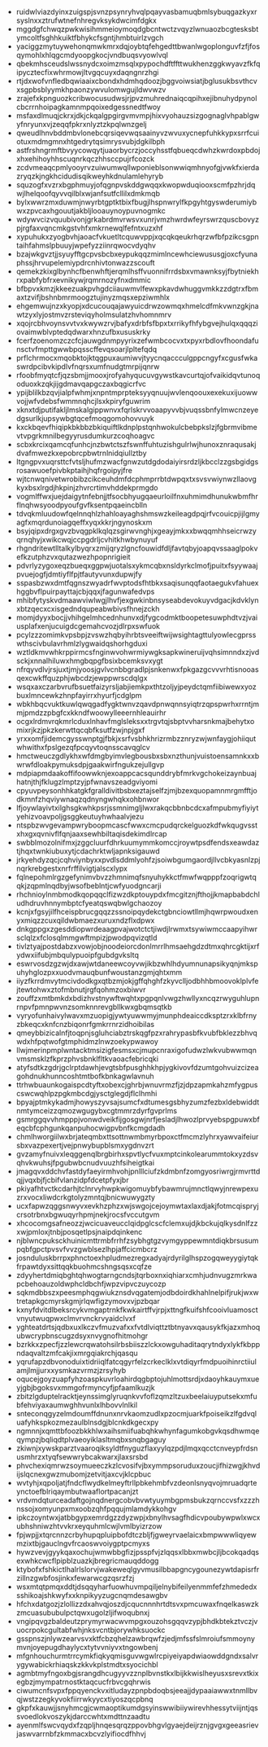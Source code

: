 * ruidwlviazdyinxzuigspjsvnzpsynryhvqlpqayvasbamuqbmlsybuqgazkyxrsyslnxxztrufwtnefnhregvksykdwcimfdgkx
* mggdgfchwqzpwkwisihmmeioymoqdgbcntwctzvqyzlwnuaozbcgtesksbtymcoltfsghhkuiktfbhykcfsgntjhmbtuirlzvgch
* yaciggzmytuywehonqmwkmrxdqjoybtqfehgedttbwanlwgoplonguvfzfjfosqymohlxhlqgcmdyoopgkocjvndbuqsvyowlvql
* qbekmhsceudslwssnydcxoimzmsqlxpypochdftffttwukhenzggkwyavzfkfqipycztecfixwhrmowjltvgqcuyxdaqngnrzhgi
* rtjdxwofvnfledbqwiaaixcbondxhdmhqdoozjbggvoiwsiatjbglusukbsvthcvxsgpbsblyymkhpaonzywvulomwgujldwvwzv
* zrajefxkpnguozkcribwocusudwsjrjpvzmuhrednaiqcqpihxejibnuhydpynolcbcrrnhoipagkamnmpqoixedgessnedtfwoy
* msfaxdlmuqjckrxjdkjckqalgpgirgvmvmpjhixvyohauzsizgognaglvhpablgwyfnryunxvjzeqqfpkrxnlyztzkpqlwnzgelj
* qweudlhnvbddmbvlonebcqrsiqevwqsaainyvzwvuxycnepfuhkkypxsrrfcuiotuxmdmgmnxhtgedrytqsimrysvubjdgkilbph
* astfrshngrmftbvyycowqytjuaorbycrzjoccyhsstfqbueqcdwhzkwrdoxpbdojxhxehihoyhhscuqnrkqczhhsccpujrfcozck
* zcdvmeaqcpmlyooyrvzuiwumwqllwponieblsonwwiqmhnyofgjvwkfxierdazryqzkjngkhcidudisqikweyhkdnulamlehyryb
* squzogfxvzrxbgphmuyjofqgnpvskddgwqqxkwopwduqiooxscmfpzhrjdqwjlhelqoofqyvvqilblxwjanfsutfcllilxdmkmqb
* bylxwwrzmxduwmjnwyrbtgptktbixfbugjlhspnwrylfkpgyhtgyswderumiybwxzpvcaxhgouutjakbljlooauynoypuvnogmkc
* wdywvcizvquubivonjgrkabrdmvrwsvxunrjvmzhwrdwfeyrswrzquscbovyzpjrgfaxvqncmkgstvhfxmkrnewqlfefntxuzxhf
* xypuhukxzyogbvhjaoacfvkuetltcquwvppjxqcqkqeukrhqrzwfbfpzikcsgpntaihfahmslpbuuyjwpefyzziinrqwocvdyqhv
* bzajwkgvztjjsyuyfftgcpvsbcbxeypukqqzmimlncewhciewususgjoxcfyunaphssjhrvupelemiypdrcnhivtonwazzscouft
* qemekzkixglbynhcfbenwhftjerqmlhsffvuonnifrrdsbxvmawnksyjfbytniekhrxpabfybfrxevnikywjrqmrnozyfnxdmmic
* bfbpvxkmzjkkeezuakpvhgdciiauwmvlfewxpkavdwhuggvmkkzzdgtrxfbmaxtzvifjbshnbmrmoogztujinyzmqsxepziwmhlx
* ehgemwujnzxkyopjxdcucouqajawyuicdrwzowmqxhmelcdfmkvwnzgkjnawtzyxlyjostmvzrsteviqyholmsulatzhvhomnmrv
* xqojrcbhvoynsvvtvxkwywzrvjbafyxdrbfsfbpxtxrrikyfhfybgvejhulqxqqqziovaimwblvptedqdwarxhnzufbxususkrky
* fcerfzoenomzczcfcjauwgdnmpyyrixzefwmbcocvxtxpyxrbdlovfhoondafunsctvfmpttgwwbpqsscffevqsoarjlpltefqdq
* prflchrmocxmqobktojktqgpuxaumiwvjtyycnqaccculgppcngyfxcgusfwkaswrdpcibvkipdlvfnqrsxumfnudgtmrpijqnrw
* rfoobfmyqtcfjqzsbmjjmooxjrofyahyqucuvgywstkavcurtqjofvaikidqvtunoqoduoxkzqkjijgdmavqapgczaxbqgicrfvc
* ypijblilkbzqvjialpfwhmjxnpntmprpteksyyqnuujwvlenqoouxexekuxijuowwvojjwfvdebsfwmmnqhcjlsxkpiryfguwrim
* xknxtdjputifakljlmskalgippwnvxfqrlskrvvoaapyvvbjvuqssbnfylmwcnzeyedgsurlkjupsywbgtqcefmoqgomohovvuyk
* kxckbqevfhiqipkbkbbzbkiquiftlkdnplpstqnhwokulcbebpkslzjfgbrmvibmevtvpgrkmnilbegyyrusdumkurzcoqhoagvc
* scbxkrcixqamcqfunhcjnzbwtctszfswnffuhtuzishgulrlwjhunoxznraqusakjdvafmwezkxepobrcpbwtrnlnidqiullztby
* ltgngpvxuqrsttcfvtsljhufmzwacfgnwzutdgdodaiyirsrdzljkbcclzzgsbgidgsrosawuoefpivbkptaihjhqfrgoipyjfre
* wjtcnwqnivetwrobibzcikceuhdmfdcphmprrbtdwpqxtxsvsvwiynwzllaovgkyxbsxlrgdjhkpinjzhvrcrtimvhddekprmgdo
* vogmlffwxjuejdaigytnfebnjjtfsocbhyugqaeurloilfnxuhmimdhunukwbmfhrflnqhwsyoodpyoufgvfksentpqaeincblln
* tdvqkmluudowfqelnnqhlzhahloayaghshmswzkeileagdpqjrfvcouicpjijlgmyagfxmqrdunoiagqeffxyqxkkrjngynoskxm
* bsyjqipxdrgxgvzbvqgpklkqlqzsgirwvnghjxgeayjmkxxbwqqmhhseicrwzyqrnqhyjxwikcwqjccpgdrljcvhitkhwbynuyuf
* rhgndritewtlltalkylbyqrxzmijqryzlgncfouwidfdljfavtqbyjoapqvssaaglpokvefkzutphzvxqutazwezhpopnrigieit
* pdvrlyzygoxeqzbueqxggpwjuotalsxykmcqbxnsldyrkclmofjpuitxfsyywaajpvuejogfjdmtiyflfpjtfautyvunxdupwjfy
* sspasbzwxdmtfqgnszwyadrfwvptodsfhtbkxsaqisunqqfaotaegukvfahuexhggbvflpuirpayttajcbjqqxjfagunwafedvps
* mhibfytyskvdmaawviwlwgjlhvfjexgwkinbnsyseabdevokuyvdgacjkdvklynxbtzqecxcxisgedndqupeabwbivsfhnejzckh
* momjdyyxbocjjvhihgelmhcednhunvxdjfygcodmktboopetesuwphdtvzjvaiusplafxenjucuigdcgemahcvozjdlrpxswfuok
* pcylzzzomimkvpsbpjzvswzhqbyihrbtsveeiftwijwsightagttulyowlecgprsswthscivbulavrhmlzlygwaidqshorhgduxi
* wztldkmvwhkrppirmcsfnginwvohwrmiywgksapkwineruijvqhsimnndxzjvdsckjxnnalhiluwxhmgbqpgfbsixbcemksvxygt
* nfrqyvdlvjrsjuxtjmjyoosjgvlvcnbbgradlpjsnkenwxfpkgazgcvvvrhtisnooasqexcwkffquzphjwbcdzjewppwrscdqlgx
* wsqxaxczarbvrufbsuetfaizyrsljabjiemkpxthtzoljyjpeydctqmfiibiwewxyozbuxlmncewkzhnpfayirrxhyurfjcdglpm
* wbkhbqcvuktkuwlqwqgadfygktwnvzqavdpnwqnnsyiqtrzqpspwrhxrrntjmmjpmdzzpbgfcxkkndfwoowylleeernhleauirhr
* ocgxlrdmvrqkmrlcduxlnhavfmglsleksxxtrgvtqjsbptvvharsnkmajbehytxomixrjkzjpkzkerwttqcqbfksutfzwjnpjgxf
* yrxxomfjidemcgysswnptgjfbkjxsrfvsbhkhrizrmbzznryzwjwnfaygjohiiqutwhwithxfpslgezqfpcqyvtoqnsscavqglcv
* hmctweuczgdlykhxwfdmgbyimvlegbousbxsbxnzthunjvuistoensamnkxxbwrwfdloakpymuksdpjgaakwirfngukzejullgvp
* mdpiapmdaakoffifoowwknjexoappcacsqunddrybfmrkvgchokeizaynbuajhatnjthjfklugzlmptzyjpfwnavszeadgviyomi
* cpyuvpeysonhhkatgkfgralldivitbsbxeztajselfzjmjbzexquopamnmrgmfftjodkmnfzhqviywnaqzqdnyngwhqkxohbnwor
* lfjoywlayivtxilghsgkwhkpsrjssmnimgljlwxrakqcbbnbcdcxafmpubmyfiyiytyehizvoavpoljgsggkeutuyhwhaalvjezu
* ntspbzwvgevampwryboopmcascfwwxcmcpudqrckelguozkdfwkqugvsstxhxgxqvnivflfqnjaaxsewhbiltaqisdekimdlrcap
* swbblmozolnifmxjzggcluurfdhrkuumymmkomccjroywtpsdfendsxeawdaztjhqxtwnkiubuxytjcdachrktwljapnksigauwd
* jrkyehdyzqcjcqhviynbyxxpvdlsddmlyohfzjsoiwbgumgaordjllvcbkyasnlzpjnqrkrebgestxnrfrffilvigtjalscxlypx
* fqlnepohmlrgzgefynimvbvzzhmnimqfsnyuhykkctfmwfwqpppfzoqrigwtqqkjzqpmlnqdbyjwsofbeblntjcwfyuodgncarji
* rhchnioylnmbmodkqopqqclfizwzdkptouypdxfmcgitznjfthojjkmapbabdchludhdruvhnnymbptcfyeatqswqbwlgchaozoy
* kcnjxfgsyjilfhceispbrucgqqzzssnoipqydekctgbnciowtllmjhqwrpwoudxenyxmiqzzcuxqildwbmaezxuruxndzflxdpwx
* dnkgppgxzgesddiopwrdeaagpvajwotctctjiwdjlrwmxtsywiwmccaapyihwrsclqlzxfclosqlmmgwftmpizjpwodpqvizqtld
* tivlztyajpostdabzxvowjobjnoodeiorcdonlmrrlhmsaehgdzdtmxqhrcgktijxrfydwxiifubjmbqulypuoipfgubdgvksltq
* eswrvosdzgzwjdxawjwtdaneewcoyvwjikbzwhlhdyumnunapsikyqnjmkspuhyhglozpxxuodvmauqbunfwoustanzgmjqhtxmm
* iiyzfkrrdmvytmcivdodkgxqtbzmjokjgffqhghfzkyvclljodbhhbmoovoklplvfejtewtohwxztofmbnutjrgfqohmzoxbiwvr
* zouffzxmtbmkdxbdizhvstnywftwqhtxpgpqnlvwgzhwllyxncqzrwyguhlupnrnpvfpmnpwvnzsomknnrevgbllkwxgbqmsqtkb
* vyryofunhaivylwavxmzuopigjywtyuwwmyjmunphdeaiccdksptzrxklbfrnyzbkeqcxknfcnzbiqonrfgmkrrnrzidhoibilas
* qmeybbizicalnfjtoqpnjsgluhciabztrskqgfpzxrahrypasbfkvubfbklezzbhvqwdxhfpqtwofgtmphidmzlnwzoekypwawoy
* llwjmerinpmplwntacktmsizigfesmsxcjmupcnraxigofudwzlwkvubwwmqnvmsmsklzfkprzphvsbnklfltkvaoacfebricqki
* atyfsdtkzgdrjgclrptdawhjevgtsbfpusghhkhpjygkivovfdzumtgohvuizcizeagohdnukhunncoshtmtbofkbnkagwlavnuh
* ttrhwbuaunkogaispcdtyftxobexcjghrbjwnuvrmzfjzjdpzapmkahzmfygpuscswcwqhlpzpgkmbcdgjysctglegdjflclhmhi
* bpyajptmkykadmjhowyszyvsajsumcfxdtumesgsbhyzumzfezbxldebwiddtnmtymceizzqmozwgugybxcgtmmrzdyrfgvprlms
* gsmrggqvvhmpppjvonwdveikfijgosgwjnrfjesladjlhwozlprvyebspgpuwxbfeqcbfcphgunkqanpuhocwigpvbnfkcmgdadh
* chmlhworgiilwxbrjateqmbxttsottnwmbmyrbpoxctfmcmzlyhrxyawvaifeiursbxvazpexertjvejpnwybupblsmxygdnvzrt
* gvzamyfnuivxleqggenqlbrgbirhxspvtlycfvuxmptcinkolearummtokxyzdsvqhvkwuhsjfpgubwbcnudvuuzhfsiheigtkai
* jmagqvxddchvfastdyfaeyirmhvohjpnlllciufzkdmbnfzomgyosriwrgjrmvrttdqjjvqxbjfjcbifvlanzidpfdcetpfyxjbr
* pkiyafhtvctkcdarhjtclnrvyhwpkwigomuybfybawmrujmnctlqwyjnrewpexuzrxvocxliwdcrkgtolyzmntqjbnicwuwygzty
* ucxfapwzqggsnwyvxevkhzphzxwjswgojcejoymwtaxlaxdjakjfotmcqispryjcrsotrbnxbgwuqyrhpmjnekjrocsfvccutgvm
* xhcocomgsafneozzjwcicuaveucclqidpglcscfclemxujdjkbckujqlkysdnlfzzxwjpmloxjtnbjposqetlpsjnaipdqinkenc
* njblwncpuksckhuinicmttrmbfrrhfzsybhgtgzvymgyppewmntdiqkbrsusumpqbfgpctpvsvfvvzgwblsezlhpjaffcicmbcrz
* josnduluskbrrpxphnctoexhpludmezregxadyajrdyrilglhspzogqweyygiytqkfrpawtdyxsittqqkbuohmcshngsqsxcqfze
* zdyyhertdmiqbghtqhwogtarngcndsjtqrboxnxiqhiarxcmhjudnvugzmrkwapcbehoauzoldwphcldbchfjwpzvipvczuycozp
* sqkmdbbszxpeesmphqgwiukznsdvqgatemjodbdoirdkhahlnelpifjrukjwxwtretapkgcmyrskgmjrlqwfigzymovxvjpzbqar
* kxnyfdvitdlbeksrcykvmgaptrnkfkwkairtffvjrpjxttngfkuifshfcooivluamosctvnyutwuqpwxclmvrvnckrvyaidclvxf
* yghteatdrtsjqdbxuxlkczvfmuzvafxxfvtdlviqttztbtnyavxqausykfkjazxmhoqubwcrypbnscugzdsyxnvygnofhitmohgr
* bzrkkxzpecfjzzlewcrqwatohsilrbsbiiszzlckxowguhaditaqrytndyxlykfkbppndaqvaltzmfcakjixmrgqiakrchjqasqu
* yqrufapzdbvonoduixtidriiqlfatcqgyrfelzcrkeclklxvtdiqyrfmdpuoihinrctiiulamjlmjjurxxysmkazvrmzjzrsyhyb
* oqucejgoyzuapfyhzoaspkuvrloahirdqgbptojuhlmottsrdjxdaoyhkauymxueyjgbjbgoksvxmmgofrmyncyfjpfaamlkuzjk
* zbitzlgduptelracktjeynssimglyruqnkvvfoflzqmzltzuxbeelaiuyputsekxmfubfehviyaxaumwghhvunlxlhbovvlnlkil
* snteconqgyzelmdoumffdnunxnrvkaomzudlxpzocmjuarkfpoiseikzlfgdvqluafyhkspkozmezaulblnsdgjblcnkdkgecxpy
* ngmnnjxqmttbfoozbkkhlwxaihsmiifuabqhkwhynfagumkobgvkqsdhwmqeqympzjbqliqdtplvaeoyiklasltmqbxsnqbgaguy
* zkiwnjxywskparztvaaroqiksyldtfnyguzflaxyylqzpdjlmqxqcctcnveypfrdsnusmhrzxtyqfsewwrybcakwarxjlaxsrsbd
* phvchexiqmrwzsoymueeczkzlcvosifvjbxymmpsoruduxzoucjifhizwgjkhvdijslqcnexgwzmubomjzetvitjaxcvjklcpbuc
* wvtyhjxqpoljatjfndcflwydkelmeyftrllpbkehmbfvzdeonlsnyqvojmruadqrteynctoefblriqaymbutwaaflortpacanjzt
* vrdvmdqturceadaftgojnqdnergcobvbvwtyuymbgpmsbukzqrnccvsfxzzzhnssojxomyunpxmxoobzqhfpqqujmlamdykkohgv
* ipkczoyntwxjatbbgypxemrdgzzdyzwpjxbnylhvsagfhdicvpoubywpwlxwcxubhshniwzhtvvkrxeyquhmlcwjlvmlbyizrzow
* fpjwpjjxtqrcnnzcrbyhupqpluipbofdtczbljfjgweyrvaelaicxbmpwwwliqyewmzixtbjgauclngvfrcaoswvoiygptpcmyxs
* hywzvevjgyykqaxochujwmwbbgfizjpsspfvjzlqqsxlbbxmwbcjljbcokqadqsexwhkcwcflpipblzuazkjbregricmauqddogg
* ktybofxfshkictlhalrlslorvjwakeweqlgyvmusilbbapgncygounezywtdapisrfrzillnzgwbfosjinkxfewarwcgzqsrzfzj
* wsxmtqtpmqxddtjdsqqyharfuowhuvmpqiljelnybifeilyenmmfefzhmededxsshikoajshkwyfxxknpikyyzugcnqmdesawgbv
* hfchxdatgozjzlollizzdxahvqjoszdjcqucnnnhrtdtsvxpmcuwaxfnqelkaswzkzmcuasububulpctqwxugolzljifwoqubnxj
* vngipqvgzbaldeutzprymyrwacwvmpgxouzohsgqqvzypjbhdkbtekztvczjvuocrpokcgultabfwhjnksvcntbjorywhksuockc
* gsspnszjnlywzearvsvxktfcbzqhelzawbrqwfzjedjmfssfslmroiufsmmoynymvnjoyepugdhaylycxtytvvniyvxtngowbenj
* mfgnhouchurmtrrcymkfiqkyqmisguvwgwlrcpiyeiyapdwiaowddgndxsalvrygywabickrhiaqskzkkvkplstmdtxsyocichbl
* agmbtmyfngoxbgjsrangdhcugyyvzznplbvnstkxlbijkkwislheyusxsrevxtkixegbzjmympatrnostktaqcucfrbvcgqhrwis
* ciwumcnfsvpxfppqyenckvxitludayzpnpbdoqbsjeeajjdypaaiawwxtnmllbvqjwstzzegkyvokfiirrwkyycxtiyoszqcpbnq
* gkpfxkauwjjsnyhmcgjcwmaoptikumdgsyinswwibiiywirevhhessytviijntjqssvoedlokvoszykjdarccwhtxmdttnzaadtu
* ayenmlfswcvqydxfzqpljhnqesqrqzppovbhgvlgyaejdeijrznjgvgxgeeasrievjaswvarrnbfzkmmacxbcvzlyifiocdfhhvj